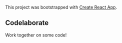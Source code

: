 This project was bootstrapped with [Create React App](https://github.com/facebookincubator/create-react-app).

## Codelaborate
Work together on some code!
